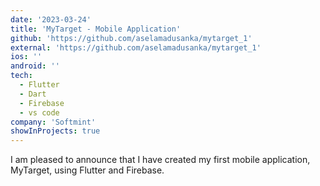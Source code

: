 ```yaml
---
date: '2023-03-24'
title: 'MyTarget - Mobile Application'
github: 'https://github.com/aselamadusanka/mytarget_1'
external: 'https://github.com/aselamadusanka/mytarget_1'
ios: ''
android: ''
tech:
  - Flutter
  - Dart
  - Firebase
  - vs code
company: 'Softmint'
showInProjects: true
---
```


I am pleased to announce that I have created my first mobile application, MyTarget, using Flutter and Firebase.
